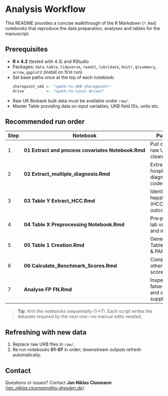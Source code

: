 # Analysis Workflow

This README provides a concise walkthrough of the R Markdown (`*.Rmd`) notebooks that reproduce the data preparation, analyses and tables for the manuscript.

## Prerequisites

- **R ≥ 4.2** (tested with 4.3) and RStudio
- Packages: `data.table`, `tidyverse`, `readxl`, `lubridate`, `knitr`, `gtsummary`, `arrow`, `ggplot2` (install on first run)
- Set base paths once at the top of each notebook:
  ```r
  sharepoint_ukb <- "<path-to-UKB-sharepoint>"
  drive          <- "<path-to-local-drive>"
  ```
- Raw UK Biobank bulk data must be available under `raw/`.
- Master Table providing data on input variables, UKB field IDs, units etc.

## Recommended run order

| Step | Notebook                                           | Purpose (one‑liner)                                                       | Key output(s)                              |
| ---- | -------------------------------------------------- | ------------------------------------------------------------------------- | ------------------------------------------ |
| 1    | **01 Extract and process covariates Notebook.Rmd** | Pull covariate fields from raw UKB and clean/recode them.                 | `extracted/covariates.csv`                 |
| 2    | **02 Extract\_multiple\_diagnosis.Rmd**            | Extract HESIN hospital‑episode diagnoses & filter ICD codes.              | `extracted/diagnoses.csv`                  |
| 3    | **03 Table Y Extract\_HCC.Rmd**                    | Identify hepatocellular‑carcinoma (HCC) cases and build outcome variable. | `derived/hcc_cases.csv`                    |
| 4    | **04 Table X Preprocessing Notebook.Rmd**          | Pre‑process multi‑omic & lab variables for Table X and modelling.         | `derived/tableX_data.parquet`              |
| 5    | **05 Table 1 Creation.Rmd**                        | Generate descriptive Table 1 for whole cohort & PAR subset.               | `output/table1.docx`, `output/table1.xlsx` |
| 6    | **06 Calculate\_Benchmark\_Scores.Rmd**            | Compute aMAP and other benchmark risk scores.                             | `derived/benchmark_scores.csv`             |
| 7    | **Analyse FP FN.Rmd**                              | Inspect false‑positives/negatives and create supplementary plots.         | summaries & figures                        |

> **Tip:** Knit the notebooks sequentially (1→7). Each script writes the datasets required by the next one—no manual edits needed.

## Refreshing with new data

1. Replace raw UKB files in `raw/`.
2. Re‑run notebooks **01**–**07** in order; downstream outputs refresh automatically.

## Contact

Questions or issues? Contact **Jan Niklas Clusmann** *(*[*jan\_niklas.clusmann@tu-dresden.de*](mailto\:jan_niklas.clusmann@tu-dresden.de)*).*

